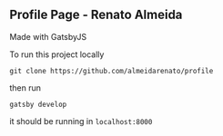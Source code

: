 ## Profile Page - Renato Almeida

Made with GatsbyJS

To run this project locally

`git clone https://github.com/almeidarenato/profile`

then run

`gatsby develop`

it should be running in `localhost:8000`
